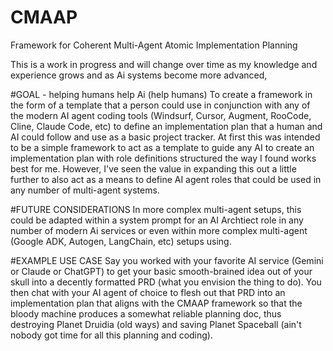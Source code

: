 # CMAAP
Framework for Coherent Multi-Agent Atomic Implementation Planning

This is a work in progress and will change over time as my knowledge and experience grows and as Ai systems become more advanced, 

#GOAL - helping humans help Ai (help humans)
To create a framework in the form of a template that a person could use in conjunction with any of the modern AI agent coding tools (Windsurf, Cursor, Augment, RooCode, Cline, Claude Code, etc) to define an implementation plan that a human and AI could follow and use as a basic project tracker. At first this was intended to be a simple framework to act as a template to guide any AI to create an implementation plan with role definitions structured the way I found works best for me. However, I've seen the value in expanding this out a little further to also act as a means to define AI agent roles that could be used in any number of multi-agent systems.

#FUTURE CONSIDERATIONS
In more complex multi-agent setups, this could be adapted within a system prompt for an AI Archtiect role in any number of modern Ai services or even within more complex multi-agent (Google ADK, Autogen, LangChain, etc) setups using.

#EXAMPLE USE CASE
Say you worked with your favorite AI service (Gemini or Claude or ChatGPT) to get your basic smooth-brained idea out of your skull into a decently formatted PRD (what you envision the thing to do). You then chat with your AI agent of choice to flesh out that PRD into an implementation plan that aligns with the CMAAP framework so that the bloody machine produces a somewhat reliable planning doc, thus destroying Planet Druidia (old ways) and saving Planet Spaceball (ain't nobody got time for all this planning and coding).
